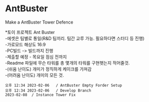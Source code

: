 # AntBuster 
Make a AntBuster Tower Defence  

*토이 프로젝트 Ant Buster   
	-에셋은 팀별로 통일(R&D 팀끼리. 팀간 교루 가능. 필요하다면 스터디 등 진행)  
	-가로모드 해상도 16:9   
	-PC빌드 -> 빌드까지 진행    
	-제출할 예정 - 목요일 점심 전까지   
	-Readme 파일에 무슨 타워를 총 몇개의 타워를 구현햇는지 적어줄것.    
	-(쉬움 난이도) 개미가 정직하게 케이크를 가져감  
	-(어려움 난이도) 개미의 모든 것.    

    오후 12:34 2023-02-06   / AntBuster Empty Forder Setup  
	오후 12:34 2023-02-06   / Develop Branch	
	2023-02-08	/ Instance Tower Fix 